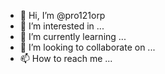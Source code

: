 - 👋 Hi, I’m @pro121orp
- 👀 I’m interested in ...
- 🌱 I’m currently learning ...
- 💞️ I’m looking to collaborate on ...
- 📫 How to reach me ...

<!---
pro121orp/pro121orp is a ✨ special ✨ repository because its `README.md` (this file) appears on your GitHub profile.
You can click the Preview link to take a look at your changes.
--->
